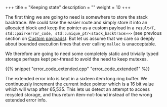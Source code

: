 +++
title = "Keeping state"
description = ""
weight = 10
+++

The first thing we are going to need is somewhere to store the stack backtrace.
We could take the easier route and simply store it into an allocated block and
keep the pointer as a custom payload in a `result<T, std::pair<error_code, std::unique_ptr<stack_backtrace>>>`
(see previous section on [Custom payloads](../../payload)). But let us assume that we care so deeply about bounded execution times
that ever calling `malloc` is unacceptable.

We therefore are going to need some completely static and trivially typed storage
perhaps kept per-thread to avoid the need to keep mutexes.

{{% snippet "error_code_extended.cpp" "error_code_extended1" %}}

The extended error info is kept in a sixteen item long ring buffer. We continuously
increment the current index pointer which is a 16 bit value which will wrap after
65,535. This lets us detect an attempt to access recycled storage, and thus return
item-not-found instead of the wrong extended error info.